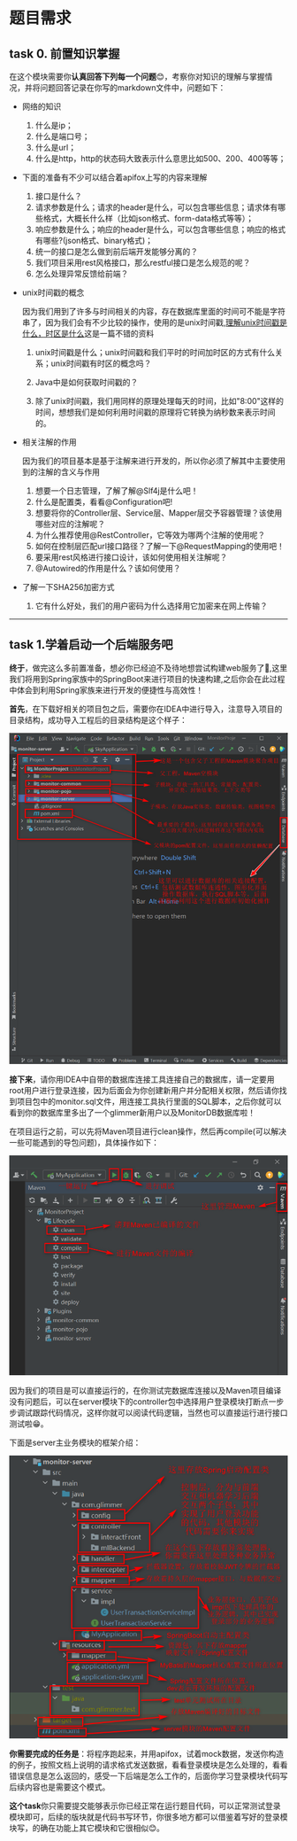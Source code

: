 # 题目需求

## task 0. 前置知识掌握

在这个模块需要你**认真回答下列每一个问题**😊，考察你对知识的理解与掌握情况，并将问题回答记录在你写的markdown文件中，问题如下：

- 网络的知识
  1. 什么是ip；
  2. 什么是端口号；
  3. 什么是url；
  4. 什么是http，http的状态码大致表示什么意思比如500、200、400等等；

- 下面的准备有不少可以结合着apifox上写的内容来理解
  1.   接口是什么？
  2.   请求参数是什么；请求的header是什么，可以包含哪些信息；请求体有哪些格式，大概长什么样（比如json格式、form-data格式等等）；
  3.   响应参数是什么；响应的header是什么，可以包含哪些信息；响应的格式有哪些?(json格式、binary格式)；
  4.   统一的接口是怎么做到前后端开发能够分离的？
  5.   我们项目采用rest风格接口，那么restful接口是怎么规范的呢？
  6.   怎么处理异常反馈给前端？


- unix时间戳的概念

  因为我们用到了许多与时间相关的内容，存在数据库里面的时间可不能是字符串了，因为我们会有不少比较的操作，使用的是unix时间戳,[理解unix时间戳是什么，时区是什么](https://blog.mango.im/posts/timestamp-and-time-zone/#:~:text=UNIX%E6%97%B6%E9%97%B4%E6%88%B3%EF%BC%9A%E6%98%AF%E4%BB%8EUTC%E6%97%B6%E9%97%B41970%E5%B9%B41%E6%9C%881%E6%97%A5%E8%B5%B7%E5%88%B0%E7%8E%B0%E5%9C%A8%E7%9A%84%E7%A7%92%E6%95%B0%EF%BC%8C%E4%B8%8D%E8%80%83%E8%99%91%E9%97%B0%E7%A7%92%EF%BC%8C%E4%B8%80%E5%A4%A9%E6%9C%8986400%E7%A7%92%EF%BC%8C%E5%AE%83%E6%98%AF%E5%92%8C%E6%97%B6%E5%8C%BA%E6%97%A0%E5%85%B3%E7%9A%84%EF%BC%8C%E6%97%A0%E8%AE%BA%E5%9C%A8%E5%9C%B0%E7%90%83%E4%B8%8A%E7%9A%84%E9%82%A3%E4%B8%AA%E8%A7%92%E8%90%BD%EF%BC%8C%E5%90%8C%E4%B8%80%E6%97%B6%E5%88%BB%EF%BC%8CUNIX%E6%97%B6%E9%97%B4%E6%88%B3%E9%83%BD%E6%98%AF%E4%B8%80%E6%A0%B7%E7%9A%84%EF%BC%8C%E8%AE%A1%E7%AE%97%E6%9C%BA%E7%9A%84%E6%9C%AC%E5%9C%B0%E6%97%B6%E9%97%B4%E5%B0%B1%E6%98%AF%E6%A0%B9%E6%8D%AE%20Unix%E6%97%B6%E9%97%B4%E6%88%B3,%2B%20%E6%97%B6%E5%8C%BA%E5%B7%AE%20%E8%BD%AC%E6%8D%A2%E8%80%8C%E6%9D%A5%E7%9A%84%E3%80%82)这是一篇不错的资料

  1. unix时间戳是什么；unix时间戳和我们平时的时间加时区的方式有什么关系；unix时间戳有时区的概念吗？

  2. Java中是如何获取时间戳的？

  3. 除了unix时间戳，我们用同样的原理处理每天的时间，比如"8:00"这样的时间，想想我们是如何利用时间戳的原理将它转换为纳秒数来表示时间的。

- 相关注解的作用

  因为我们的项目基本是基于注解来进行开发的，所以你必须了解其中主要使用到的注解的含义与作用

  1. 想要一个日志管理，了解了解@Slf4j是什么吧！
  2. 什么是配置类，看看@Configuration吧!
  3. 想要将你的Controller层、Service层、Mapper层交予容器管理？该使用哪些对应的注解呢？
  4. 为什么推荐使用@RestController，它等效为哪两个注解的使用呢？
  5. 如何在控制层匹配url接口路径？了解一下@RequestMapping的使用吧！
  6. 要采用rest风格进行接口设计，该如何使用相关注解呢？
  7. @Autowired的作用是什么？该如何使用？


- 了解一下SHA256加密方式

  1. 它有什么好处，我们的用户密码为什么选择用它加密来在网上传输？

------

## task 1.学着启动一个后端服务吧

**终于**，做完这么多前置准备，想必你已经迫不及待地想尝试构建web服务了🥰,这里我们将用到Spring家族中的SpringBoot来进行项目的快速构建,之后你会在此过程中体会到利用Spring家族来进行开发的便捷性与高效性！

**首先**，在下载好相关的项目包之后，需要你在IDEA中进行导入，注意导入项目的目录结构，成功导入工程后的目录结构是这个样子：

<img src="https://raw.githubusercontent.com/1972701037/img/main/2023/08/upgit_20230805_1691206697.png" />

**接下来**，请你用IDEA中自带的数据库连接工具连接自己的数据库，请一定要用root用户进行登录连接，因为后面会为你创建新用户并分配相关权限，然后请你找到项目包中的monitor.sql文件，用连接工具执行里面的SQL脚本，之后你就可以看到你的数据库里多出了一个glimmer新用户以及MonitorDB数据库啦！

在项目运行之前，可以先将Maven项目进行clean操作，然后再compile(可以解决一些可能遇到的导包问题)，具体操作如下：

<img src="https://raw.githubusercontent.com/1972701037/img/main/2023/08/upgit_20230805_1691206735.png" />

因为我们的项目是可以直接运行的，在你测试完数据库连接以及Maven项目编译没有问题后，可以在server模块下的controller包中选择用户登录模块打断点一步步调试跟踪代码情况，这样你就可以阅读代码逻辑，当然也可以直接运行进行接口测试啦😁。

下面是server主业务模块的框架介绍：

<img src="https://raw.githubusercontent.com/1972701037/img/main/2023/08/upgit_20230805_1691206755.png" />

**你需要完成的任务是**：将程序跑起来，并用apifox，试着mock数据，发送你构造的例子，按照文档上说明的请求格式发送数据，看看登录模块是怎么处理的，看看错误信息是怎么返回的，感受一下后端是怎么工作的，后面你学习登录模块代码写后续内容也是需要这个模式。

**这个task**你只需要提交能够表示你已经正常在运行题目代码，可以正常测试登录模块即可，后续的版块就是代码书写环节，你很多地方都可以借鉴着写好的登录模块写，的确在功能上其它模块和它很相似😊。